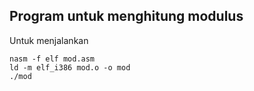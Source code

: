 ## Program untuk menghitung modulus

Untuk menjalankan

```
nasm -f elf mod.asm
ld -m elf_i386 mod.o -o mod
./mod
```
